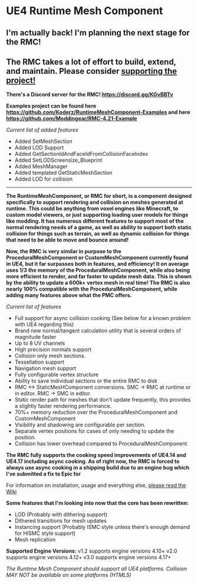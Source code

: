 # UE4 Runtime Mesh Component

## I'm actually back! I'm planning the next stage for the RMC!


## The RMC takes a lot of effort to build, extend, and maintain. Please consider [supporting the project!](https://github.com/Koderz/RuntimeMeshComponent/wiki/Support-the-development!)




**There's a Discord server for the RMC!  https://discord.gg/KGvBBTv**

**Examples project can be found here https://github.com/Koderz/RuntimeMeshComponent-Examples and here https://github.com/Moddingear/RMC-4.21-Example**

*Current list of added features*
* Added SetMeshSection
* Added LOD Support
* Added GetSectionIdAndFaceIdFromCollisionFaceIndex
* Added SetLODScreensize_Blueprint
* Added MeshManager
* Added templated GetStaticMeshSection
* Added LOD for collision

*** 



**The RuntimeMeshComponent, or RMC for short, is a component designed specifically to support rendering and collision on meshes generated at runtime. This could be anything from voxel engines like Minecraft, to custom model viewers, or just supporting loading user models for things like modding. It has numerous different features to support most of the normal rendering needs of a game, as well as ability to support both static collision for things such as terrain, as well as dynamic collision for things that need to be able to move and bounce around!**

**Now, the RMC is very similar in purpose to the ProceduralMeshComponent or CustomMeshComponent currently found in UE4, but it far surpasses both in features, and efficiency! It on average uses 1/3 the memory of the ProceduralMeshComponent, while also being more efficient to render, and far faster to update mesh data. This is shown by the ability to update a 600k+ vertex mesh in real time! The RMC is also nearly 100% compatible with the ProceduralMeshComponent, while adding many features above what the PMC offers.**

*Current list of features*
* Full support for async collision cooking (See below for a known problem with UE4 regarding this)
* Brand new normal/tangent calculation utility that is several orders of magnitude faster
* Up to 8 UV channels
* High precision normals support 
* Collision only mesh sections.
* Tessellation support 
* Navigation mesh support 
* Fully configurable vertex structure 
* Ability to save individual sections or the entire RMC to disk 
* RMC <-> StaticMesHComponent conversions.  SMC -> RMC at runtime or in editor.  RMC -> SMC in editor.  
* Static render path for meshes that don't update frequently, this provides a slightly faster rendering performance.
* 70%+ memory reduction over the ProceduralMeshComponent and CustomMeshComponent
* Visibility and shadowing are configurable per section.
* Separate vertex positions for cases of only needing to update the position.
* Collision has lower overhead compared to ProceduralMeshComponent


**The RMC fully supports the cooking speed improvements of UE4.14 and UE4.17 including async cooking. As of right now, the RMC is forced to always use async cooking in a shipping build due to an engine bug which I've submitted a fix to Epic for**


For information on installation, usage and everything else, [please read the Wiki](https://github.com/Koderz/UE4RuntimeMeshComponent/wiki/)

**Some features that I'm looking into now that the core has been rewritten:**
* LOD (Probably with dithering support)
* Dithered transitions for mesh updates
* Instancing support (Probably ISMC style unless there's enough demand for HISMC style support)
* Mesh replication


**Supported Engine Versions:**
v1.2 supports engine versions 4.10+
v2.0 supports engine versions 4.12+
v3.0 supports engine versions 4.17+

*The Runtime Mesh Component should support all UE4 platforms.*
*Collision MAY NOT be available on some platforms (HTML5)*

